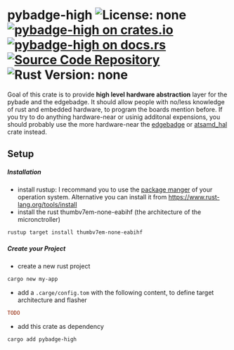 # pybadge-high ![License: none](https://img.shields.io/badge/license-none-blue) [![pybadge-high on crates.io](https://img.shields.io/crates/v/pybadge-high)](https://crates.io/crates/pybadge-high) [![pybadge-high on docs.rs](https://docs.rs/pybadge-high/badge.svg)](https://docs.rs/pybadge-high) [![Source Code Repository](https://img.shields.io/badge/Code-On%20none-blue)](none) ![Rust Version: none](https://img.shields.io/badge/rustc--orange.svg)

Goal of this crate is to provide **high level hardware abstraction** layer for the pybade and the edgebadge. It should allow people with no/less knowledge of rust and embedded hardware, to program the boards mention before. If you try to do anything hardware-near or usinig additonal expensions, you should probably use the more hardware-near the [edgebadge][__link0] or [atsamd_hal][__link1] crate instead.


## Setup


##### Installation

 - install rustup: I recommand you to use the [package manger][__link2] of your operation system. Alternative you can install it from https://www.rust-lang.org/tools/install
 - install the rust thumbv7em-none-eabihf (the architecture of the micronctroller)


```bash
rustup target install thumbv7em-none-eabihf
```


##### Create your Project

 - create a new rust project


```bash
cargo new my-app
```

 - add a `.carge/config.tom` with the following content, to define target architecture and flasher


```toml
TODO
```

 - add this crate as dependency


```bash
cargo add pybadge-high
```


 [__link0]: https://crates.io/crates/edgebadge
 [__link1]: https://docs.rs/atsamd-hal/latest/atsamd_hal/
 [__link2]: https://repology.org/project/rustup/versions
